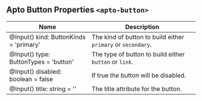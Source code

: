 ## Apto Button Properties `<apto-button>`
Name | Description
---- | -----------
@Input() kind: ButtonKinds = 'primary' | The kind of button to build either `primary` or `secondary`.
@Input() type: ButtonTypes = 'button' | The type of button to build either `button` or `link`.
@Input() disabled: boolean = false | If true the button will be disabled.
@Input() title: string = '' | The title attribute for the button.